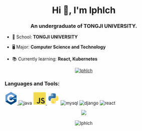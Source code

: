 <h1 align="center">Hi 👋, I'm lphlch</h1>
<h3 align="center">An undergraduate of TONGJI UNIVERSITY.</h3>

- 🏫 School: **TONGJI UNIVERSITY**

- 🖥️ Major: **Computer Science and Technology**

- 📚 Currently learning: **React, Kubernetes**

<p align="center"> <a href="https://github.com/ryo-ma/github-profile-trophy"><img src="https://github-profile-trophy.vercel.app/?username=lphlch" alt="lphlch" /></a> </p>

<h3 align="left">Languages and Tools:</h3>
<p align="left"> <a href="https://www.w3schools.com/cpp/" target="_blank"> <img src="https://raw.githubusercontent.com/devicons/devicon/master/icons/cplusplus/cplusplus-original.svg" alt="cplusplus" width="40" height="40"/> </a> <a href="https://www.python.org" target="_blank"> <a> <img src="https://cdn.jsdelivr.net/gh/devicons/devicon/icons/java/java-original.svg" alt="java" width="40" height="40" /> </a> <a href="https://www.javascript.com/" target="_blank"> <img src="https://raw.githubusercontent.com/devicons/devicon/master/icons/javascript/javascript-original.svg" alt="javascript" width="40" height="40"/> </a> <img src="https://raw.githubusercontent.com/devicons/devicon/master/icons/python/python-original.svg" alt="python" width="40" height="40"/> </a> <a> <img src="https://cdn.jsdelivr.net/gh/devicons/devicon/icons/mysql/mysql-original-wordmark.svg" alt="mysql" width="40" height="40"/> </a> <a> <img src="https://cdn.jsdelivr.net/gh/devicons/devicon/icons/django/django-plain.svg" alt="django" width="40" height="40"/></a> <a><img src="https://cdn.jsdelivr.net/gh/devicons/devicon/icons/react/react-original.svg" alt="react" width="40" height="40"/></a> </p> 



<div align="center">
<span>  </span>
<img height="170px" src="https://github-readme-stats.vercel.app/api?username=lphlch" />
<span>  </span>
</div>

<p align="center"> <img src="https://komarev.com/ghpvc/?username=lphlch&label=Profile%20views&color=0e75b6&style=flat" alt="lphlch" /> </p>

